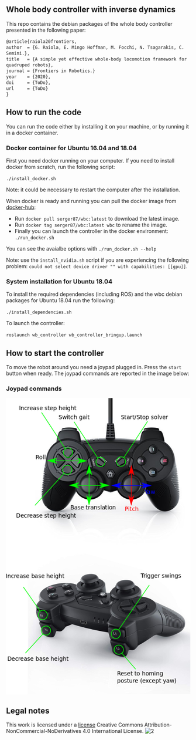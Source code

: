 ## Whole body controller with inverse dynamics

This repo contains the debian packages of the whole body controller presented in the following paper: 

    @article{raiola20frontiers,
	author  = {G. Raiola, E. Mingo Hoffman, M. Focchi, N. Tsagarakis, C. Semini.},
	title   = {A simple yet effective whole-body locomotion framework for quadruped robots},
	journal = {Frontiers in Robotics.}
	year    = {2020},
	doi     = {ToDo},
	url     = {ToDo}
    }

## How to run the code

You can run the code either by installing it on your machine, or by running it in a docker container.

### Docker container for Ubuntu 16.04 and 18.04

First you need docker running on your computer. If you need to install docker from scratch, run the following script:

`./install_docker.sh`

Note: it could be necessary to restart the computer after the installation.

When docker is ready and running you can pull the docker image from [docker-hub](https://hub.docker.com/):

+ Run `docker pull serger87/wbc:latest` to download the latest image.
+ Run `docker tag serger87/wbc:latest wbc` to rename the image.
+ Finally you can launch the controller in the docker environment: `./run_docker.sh`

You can see the avaialbe options with `./run_docker.sh --help`

Note: use the `install_nvidia.sh` script if you are experiencing the following problem: `could not select device driver "" with capabilities: [[gpu]]`.

### System installation for Ubuntu 18.04

To install the required dependencies (including ROS) and the wbc debian packages for Ubuntu 18.04 run the following:

`./install_dependencies.sh`

To launch the controller:

`roslaunch wb_controller wb_controller_bringup.launch`

## How to start the controller

To move the robot around you need a joypad plugged in. Press the `start` button when ready. The joypad commands are reported in the image below:

### Joypad commands

![1](docs/joy_commands.png)

## Legal notes

This work is licensed under a [license]("http://creativecommons.org/licenses/by-nc-nd/4.0/") Creative Commons Attribution-NonCommercial-NoDerivatives 4.0 International License</a>.
![2](https://i.creativecommons.org/l/by-nc-nd/4.0/88x31.png)
